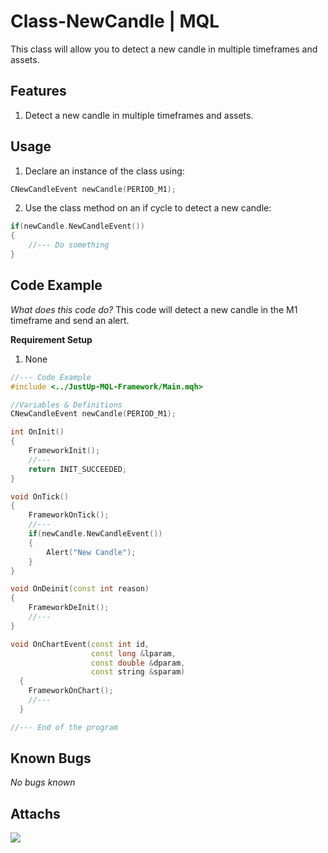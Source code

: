 # Class-NewCandle | MQL
This class will allow you to detect a new candle in multiple timeframes and assets.

## Features
1. Detect a new candle in multiple timeframes and assets.

## Usage
1. Declare an instance of the class using:
```cpp
CNewCandleEvent newCandle(PERIOD_M1);
```
2. Use the class method on an if cycle to detect a new candle:
```cpp
if(newCandle.NewCandleEvent())
{
    //--- Do something
}
```

## Code Example
_What does this code do?_
This code will detect a new candle in the M1 timeframe and send an alert.

**Requirement Setup**
1. None

```cpp
//--- Code Example
#include <../JustUp-MQL-Framework/Main.mqh>

//Variables & Definitions
CNewCandleEvent newCandle(PERIOD_M1);

int OnInit()
{
    FrameworkInit();
    //---
    return INIT_SUCCEEDED;
}

void OnTick()
{
    FrameworkOnTick();
    //---
    if(newCandle.NewCandleEvent())
    {
        Alert("New Candle");
    }
}

void OnDeinit(const int reason)
{
    FrameworkDeInit();
    //---
}

void OnChartEvent(const int id,
                  const long &lparam,
                  const double &dparam,
                  const string &sparam)
  {
    FrameworkOnChart();
    //--- 
  }

//--- End of the program
```

## Known Bugs
_No bugs known_

## Attachs
<img src="Link">